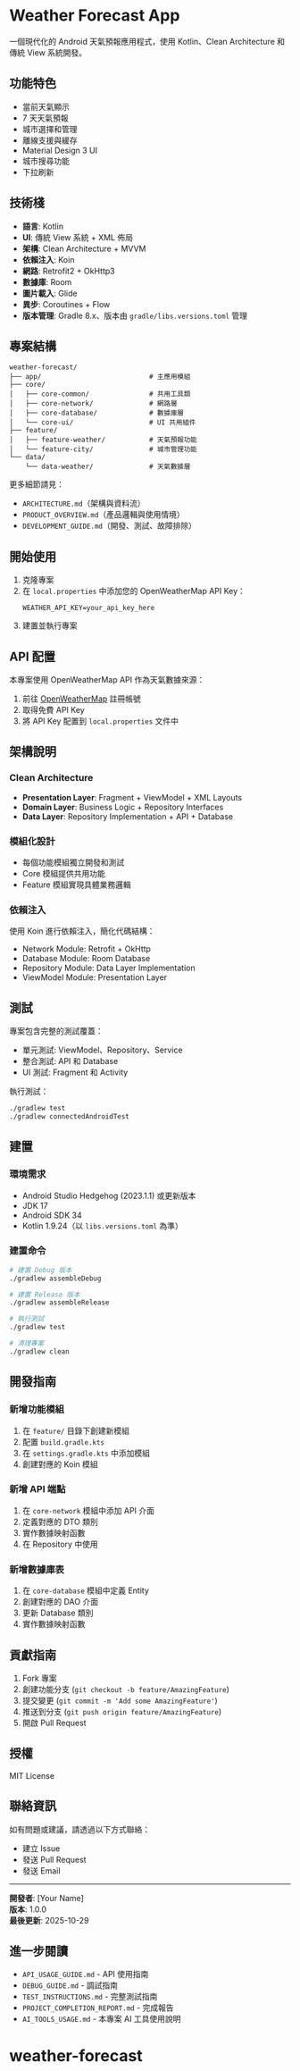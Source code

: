 # Weather Forecast App

一個現代化的 Android 天氣預報應用程式，使用 Kotlin、Clean Architecture 和傳統 View 系統開發。

## 功能特色

- 當前天氣顯示
- 7 天天氣預報
- 城市選擇和管理
- 離線支援與緩存
- Material Design 3 UI
- 城市搜尋功能
- 下拉刷新

## 技術棧

- **語言**: Kotlin
- **UI**: 傳統 View 系統 + XML 佈局
- **架構**: Clean Architecture + MVVM
- **依賴注入**: Koin
- **網路**: Retrofit2 + OkHttp3
- **數據庫**: Room
- **圖片載入**: Glide
- **異步**: Coroutines + Flow
 - **版本管理**: Gradle 8.x、版本由 `gradle/libs.versions.toml` 管理

## 專案結構

```
weather-forecast/
├── app/                           # 主應用模組
├── core/
│   ├── core-common/               # 共用工具類
│   ├── core-network/              # 網路層
│   ├── core-database/             # 數據庫層
│   └── core-ui/                   # UI 共用組件
├── feature/
│   ├── feature-weather/           # 天氣預報功能
│   └── feature-city/              # 城市管理功能
└── data/
    └── data-weather/              # 天氣數據層
```

更多細節請見：
- `ARCHITECTURE.md`（架構與資料流）
- `PRODUCT_OVERVIEW.md`（產品邏輯與使用情境）
- `DEVELOPMENT_GUIDE.md`（開發、測試、故障排除）

## 開始使用

1. 克隆專案
2. 在 `local.properties` 中添加您的 OpenWeatherMap API Key：
   ```
   WEATHER_API_KEY=your_api_key_here
   ```
3. 建置並執行專案

## API 配置

本專案使用 OpenWeatherMap API 作為天氣數據來源：

1. 前往 [OpenWeatherMap](https://openweathermap.org/api) 註冊帳號
2. 取得免費 API Key
3. 將 API Key 配置到 `local.properties` 文件中

## 架構說明

### Clean Architecture
- **Presentation Layer**: Fragment + ViewModel + XML Layouts
- **Domain Layer**: Business Logic + Repository Interfaces
- **Data Layer**: Repository Implementation + API + Database

### 模組化設計
- 每個功能模組獨立開發和測試
- Core 模組提供共用功能
- Feature 模組實現具體業務邏輯

### 依賴注入
使用 Koin 進行依賴注入，簡化代碼結構：
- Network Module: Retrofit + OkHttp
- Database Module: Room Database
- Repository Module: Data Layer Implementation
- ViewModel Module: Presentation Layer

## 測試

專案包含完整的測試覆蓋：
- 單元測試: ViewModel、Repository、Service
- 整合測試: API 和 Database
- UI 測試: Fragment 和 Activity

執行測試：
```bash
./gradlew test
./gradlew connectedAndroidTest
```

## 建置

### 環境需求
- Android Studio Hedgehog (2023.1.1) 或更新版本
- JDK 17
- Android SDK 34
- Kotlin 1.9.24（以 `libs.versions.toml` 為準）

### 建置命令
```bash
# 建置 Debug 版本
./gradlew assembleDebug

# 建置 Release 版本
./gradlew assembleRelease

# 執行測試
./gradlew test

# 清理專案
./gradlew clean
```

## 開發指南

### 新增功能模組
1. 在 `feature/` 目錄下創建新模組
2. 配置 `build.gradle.kts`
3. 在 `settings.gradle.kts` 中添加模組
4. 創建對應的 Koin 模組

### 新增 API 端點
1. 在 `core-network` 模組中添加 API 介面
2. 定義對應的 DTO 類別
3. 實作數據映射函數
4. 在 Repository 中使用

### 新增數據庫表
1. 在 `core-database` 模組中定義 Entity
2. 創建對應的 DAO 介面
3. 更新 Database 類別
4. 實作數據映射函數

## 貢獻指南

1. Fork 專案
2. 創建功能分支 (`git checkout -b feature/AmazingFeature`)
3. 提交變更 (`git commit -m 'Add some AmazingFeature'`)
4. 推送到分支 (`git push origin feature/AmazingFeature`)
5. 開啟 Pull Request

## 授權

MIT License

## 聯絡資訊

如有問題或建議，請透過以下方式聯絡：
- 建立 Issue
- 發送 Pull Request
- 發送 Email

---

**開發者**: [Your Name]  
**版本**: 1.0.0  
**最後更新**: 2025-10-29

## 進一步閱讀

- `API_USAGE_GUIDE.md` - API 使用指南
- `DEBUG_GUIDE.md` - 調試指南
- `TEST_INSTRUCTIONS.md` - 完整測試指南
- `PROJECT_COMPLETION_REPORT.md` - 完成報告
- `AI_TOOLS_USAGE.md` - 本專案 AI 工具使用說明
# weather-forecast
